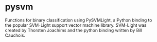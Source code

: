 # pysvm
Functions for binary classification using PySVMLight, a Python binding to the popular SVM-Light support vector machine library. SVM-Light was created by Thorsten Joachims and the python binding written by Bill Cauchois. 
